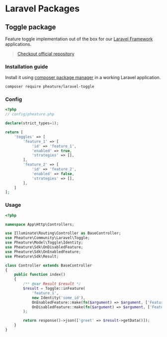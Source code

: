 # Laravel Packages

## Toggle package

Feature toggle implementation out of the box for our [Laravel Framework]() applications.

> [Checkout official repository](https://github.com/pheature-flags/laravel-toggle)

### Installation guide

Install it using [composer package manager](https://getcomposer.org/download/) in a working Laravel application.

```bash
composer require pheature/laravel-toggle
```

### Config

```php
<?php
// config/pheature.php

declare(strict_types=1);

return [
    'toggles' => [
        'feature_1' => [
            'id' => 'feature_1',
            'enabled' => true,
            'strategies' => [],
        ],
        'feature_2' => [
            'id' => 'feature_2',
            'enabled' => false,
            'strategies' => [],
        ],
    ]
];

```

### Usage

```php
<?php

namespace App\Http\Controllers;

use Illuminate\Routing\Controller as BaseController;
use Pheature\Community\Laravel\Toggle;
use Pheature\Model\Toggle\Identity;
use Pheature\Sdk\OnDisabledFeature;
use Pheature\Sdk\OnEnabledFeature;
use Pheature\Sdk\Result;

class Controller extends BaseController
{
    public function index()
    {
        /** @var Result $result */
        $result = Toggle::inFeature(
            'feature_1',
            new Identity('some_id'),
            OnEnabledFeature::make(fn($argument) => $argument, ['Feature Enabled!!!']),
            OnDisabledFeature::make(fn($argument) => $argument, ['Feature Disabled :-S'])
        );

        return response()->json(['greet' => $result->getData()]);
    }
}

```
